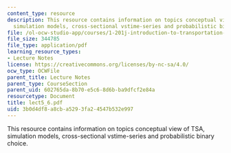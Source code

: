 ```yaml
---
content_type: resource
description: This resource contains information on topics conceptual view of TSA,
  simulation models, cross-sectional vstime-series and probabilistic binary choice.
file: /ol-ocw-studio-app/courses/1-201j-introduction-to-transportation-systems-fall-2006/3b0d4df8a8cba5293fa24547b532e997_lect5_6.pdf
file_size: 344785
file_type: application/pdf
learning_resource_types:
- Lecture Notes
license: https://creativecommons.org/licenses/by-nc-sa/4.0/
ocw_type: OCWFile
parent_title: Lecture Notes
parent_type: CourseSection
parent_uid: 602765da-8b70-e5c6-8d6b-ba9dfcf2e84a
resourcetype: Document
title: lect5_6.pdf
uid: 3b0d4df8-a8cb-a529-3fa2-4547b532e997
---
```

This resource contains information on topics conceptual view of TSA, simulation models, cross-sectional vstime-series and probabilistic binary choice.